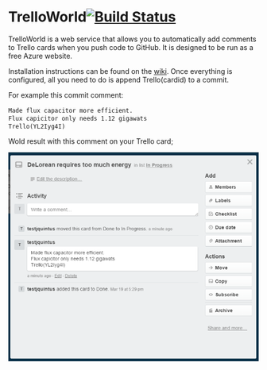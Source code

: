 # TrelloWorld[![Build Status](https://travis-ci.org/jquintus/TrelloWorld.svg)](https://travis-ci.org/jquintus/TrelloWorld)

TrelloWorld is a web service that allows you to automatically add comments to Trello cards when you push code to GitHub.  It is designed to be run as a free Azure website.  


Installation instructions can be found on the [wiki](../../wiki).  Once everything is configured, all you need to do is append Trello(cardid) to a commit.  

For example this commit comment:

    Made flux capacitor more efficient.  
    Flux capicitor only needs 1.12 gigawats
    Trello(YL2Iyg4I)
    

Wold result with this comment on your Trello card;

![](TrelloWorld/TrelloWorld.Server/Assets/Trello_SampleCard.png)
